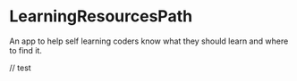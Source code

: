 # LearningResourcesPath
An app to help self learning coders know what they should learn and where to find it.

// test
